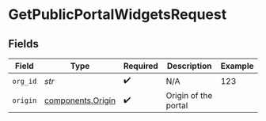 # GetPublicPortalWidgetsRequest


## Fields

| Field                                              | Type                                               | Required                                           | Description                                        | Example                                            |
| -------------------------------------------------- | -------------------------------------------------- | -------------------------------------------------- | -------------------------------------------------- | -------------------------------------------------- |
| `org_id`                                           | *str*                                              | :heavy_check_mark:                                 | N/A                                                | 123                                                |
| `origin`                                           | [components.Origin](../../models/shared/origin.md) | :heavy_check_mark:                                 | Origin of the portal                               |                                                    |